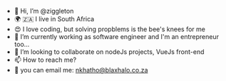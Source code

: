- :vulcan_salute: Hi, I’m @ziggleton
- :earth_africa: :south_africa: I live in South Africa 
- :heart_eyes: I love coding, but solving propblems is the bee's knees for me
- 🌱 I’m currently working as software engineer and I'm an entrepreneur too...
- 💞️ I’m looking to collaborate on nodeJs projects, VueJs front-end
- 📫 How to reach me?
- :email: you can email me: nkhatho@blaxhalo.co.za


<!---
ziggleton/ziggleton is a ✨ special ✨ repository because its `README.md` (this file) appears on your GitHub profile.
You can click the Preview link to take a look at your changes.
--->
